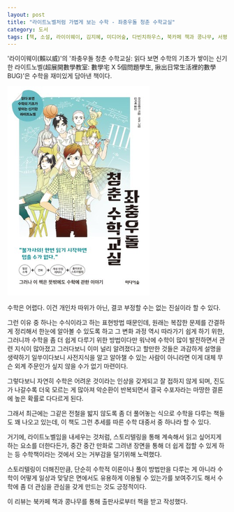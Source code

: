 ```yaml
---
layout: post
title: "라이트노벨처럼 가볍게 보는 수학 - 좌충우돌 청춘 수학교실"
category: 도서
tags: [책, 소설, 라이이웨이, 김지혜, 미디어숲, 다빈치하우스, 북카페 책과 콩나무, 서평]
---
```


'라이이웨이(賴以威)'의
'좌충우돌 청춘 수학교실: 읽다 보면 수학의 기초가 쌓이는 신기한 라이트노벨(超展開數學教室: 數學宅 X 5個問題學生, 揪出日常生活裡的數學BUG)'은
수학을 재미있게 담아낸 책이다.

![표지](/images/book/super-expansion-math-class-book.jpg)

수학은 어렵다.
이건 개인차 따위가 아닌,
결코 부정할 수는 없는 진실이라 할 수 있다.

그런 이유 중 하나는 수식이라고 하는 표현방법 때문인데,
원래는 복잡한 문제를 간결하게 정리해서 한눈에 알아볼 수 있도록 하고
그 변화 과정 역시 따라가기 쉽게 하기 위한,
그러니까 수학을 좀 더 쉽게 다루기 위한 방법이다만
워낙에 수학이 많이 발전하면서 관련 지식이 많아졌고
그러다보니 이미 널리 알려졌다고 할만한 것들은 과감하게 설명을 생략하기 일쑤이다보니
사전지식을 알고 알아챌 수 있는 사람이 아니라면
이게 대체 무슨 외계 주문인가 싶지 않을 수가 없기 마련이다.

그렇다보니 자연히 수학은 어려운 것이라는 인상을 갖게되고
잘 접하지 않게 되며,
진도가 나갈수록 더욱 모르는 게 많아져 악순환이 반복되면서
결국 수포자라는 마땅한 결론에 높은 확률로 다다르게 된다.

그래서 최근에는 그같은 전철을 밟지 않도록
좀 더 풀어놓는 식으로 수학을 다루는 책들도 꽤 나오고 있는데,
이 책도 그런 추세를 따른 수학 대중서 중 하나라 할 수 있다.

거기에, 라이트노벨임을 내세우는 것처럼, 스토리텔링을 통해 계속해서 읽고 싶어지게 하는 요소를 더한다든가,
중간 중간 만화로 그려낸 장면을 통해 더 쉽게 접할 수 있게 하는 등
수학책이라는 것에서 오는 거부감을 덜기위해 노력했다.

스토리텔링이 더해진만큼,
단순히 수학적 이론이나 풀이 방법만을 다루는 게 아니라
수학이 어떻게 일상과 맞닿은 면에서도 유용하게 이용될 수 있는가를 보여주기도 해서
수학에 좀 더 관심을 관심을 갖게 만드는 것도 긍정적이다.



<div class="im im-info">
이 리뷰는 북카페 책과 콩나무를 통해 출판사로부터 책을 받고 작성했다.
</div>
